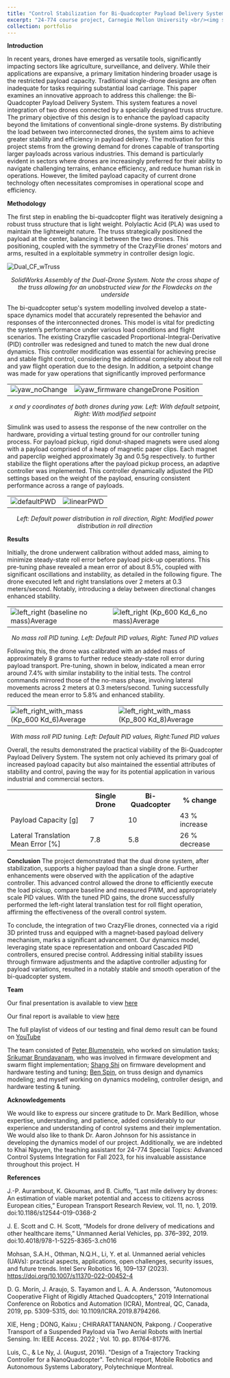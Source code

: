 ```yaml
---
title: "Control Stabilization for Bi-Quadcopter Payload Delivery System"
excerpt: "24-774 course project, Carnegie Mellon University <br/><img src='/images/ACSI_project/coverimage_500x250.jpg'>"
collection: portfolio
---
```


**Introduction**

In recent years, drones have emerged as versatile tools, significantly impacting sectors like agriculture, surveillance, and delivery. While their applications are expansive, a primary limitation hindering broader usage is the restricted payload capacity. Traditional single-drone designs are often inadequate for tasks requiring substantial load carriage. This paper examines an innovative approach to address this challenge: the Bi-Quadcopter Payload Delivery System. This system features a novel integration of two drones connected by a specially designed truss structure. The primary objective of this design is to enhance the payload capacity beyond the limitations of conventional single-drone systems. By distributing the load between two interconnected drones, the system aims to achieve greater stability and efficiency in payload delivery. The motivation for this project stems from the growing demand for drones capable of transporting larger payloads across various industries. This demand is particularly evident in sectors where drones are increasingly preferred for their ability to navigate challenging terrains, enhance efficiency, and reduce human risk in operations. However, the limited payload capacity of current drone technology often necessitates compromises in operational scope and efficiency.


**Methodology**

The first step in enabling the bi-quadcopter flight was iteratively designing a robust truss structure that is light weight. Polylactic Acid (PLA) was used to maintain the lightweight nature. The truss strategically positioned the payload at the center, balancing it between the two drones. This positioning, coupled with the symmetry of the CrazyFlie drones’ motors and arms, resulted in a exploitable symmetry in controller design logic. 

<img src='/images/ACSI_project/Dual_CF_wTruss.png' alt="Dual_CF_wTruss" class="center">
<p style="text-align:center"> <i>SolidWorks Assembly of the Dual-Drone System. Note the cross shape of the truss allowing for an unobstructed view for the Flowdecks on the underside</i></p>



The bi-quadcopter setup's system modelling involved develop a state-space dynamics model that accurately represented the behavior and responses of the interconnected drones. This model is vital for predicting the system’s performance under various load conditions and flight scenarios. The existing Crazyflie cascaded Proportional-Integral-Derivative (PID) controller was redesigned and tuned to match the new dual drone dynamics. This controller modification was essential for achieving precise and stable flight control, considering the additional complexity about the roll and yaw flight operation due to the design. In addition, a setpoint change was made for yaw operations that significantly improved performance

<div style="text-align: center;">
<table border="0">
 <tr>
  <td><img src='/images/ACSI_project/yaw_noChange.png' alt="yaw_noChange" class="center"></td>
  <td><img src='/images/ACSI_project/yaw_firmware changeDrone Position.png' alt="yaw_firmware changeDrone Position" class="center"></td>
 </tr>
</table>
</div>

<p style="text-align:center"> <i>x and y coordinates of both drones during yaw. Left: With default setpoint, Right: With modified setpoint</i></p>

Simulink was used to assess the response of the new controller on the hardware, providing a virtual testing ground for our controller tuning process. For payload pickup, rigid donut-shaped magnets were used along with a payload comprised of a heap of magnetic paper clips. Each magnet and paperclip weighed approximately 3g and 0.5g respectively. to further stabilize the flight operations after the payload pickup process, an adaptive controller was implemented. This controller dynamically adjusted the PID settings based on the weight of the payload, ensuring consistent performance across a range of payloads.

<div style="text-align: center;">
<table border="0">
 <tr>
  <td><img src='/images/ACSI_project/defaultPWD.png' alt="defaultPWD" class="center"></td>
  <td><img src='/images/ACSI_project/linearPWD.png' alt="linearPWD" class="center"></td>
 </tr>
</table>
</div>

<p style="text-align:center"> <i>Left: Default power distribution in roll direction, Right: Modified power distribution in roll direction</i></p>


**Results**

Initially, the drone underwent calibration without added mass, aiming to minimize steady-state roll error before payload pick-up operations. This pre-tuning phase revealed a mean error of about 8.5%, coupled with significant oscillations and instability, as detailed in the following figure. The drone executed left and right translations over 2 meters at 0.3 meters/second. Notably, introducing a delay between directional changes enhanced stability.

<div style="text-align: center;">
<table border="0">
 <tr>
  <td><img src='/images/ACSI_project/left_right (baseline no mass)Average.png' alt="left_right (baseline no mass)Average" class="center"></td>
  <td><img src='/images/ACSI_project/left_right (Kp_600 Kd_6_no mass)Average.png' alt="left_right (Kp_600 Kd_6_no mass)Average" class="center"></td>
 </tr>
</table>
</div>

<p style="text-align:center"> <i>No mass roll PID tuning. Left: Default PID values, Right: Tuned PID values</i></p>

Following this, the drone was calibrated with an added mass of approximately 8 grams to further reduce steady-state roll error during payload transport. Pre-tuning, shown in below, indicated a mean error around 7.4% with similar instability to the initial tests. The control commands mirrored those of the no-mass phase, involving lateral movements across 2 meters at 0.3 meters/second. Tuning successfully reduced the mean error to 5.8% and enhanced stability.

<div style="text-align: center;">
<table border="0">
 <tr>
  <td><img src='/images/ACSI_project/left_right_with_mass (Kp_600 Kd_6)Average.png' alt="left_right_with_mass (Kp_600 Kd_6)Average" class="center"></td>
  <td><img src='/images/ACSI_project/left_right_with_mass (Kp_800 Kd_8)Average.png' alt="left_right_with_mass (Kp_800 Kd_8)Average" class="center"></td>
 </tr>
</table>
</div>

<p style="text-align:center"> <i>With mass roll PID tuning. Left: Default PID values, Right:Tuned PID values</i></p>

Overall, the results demonstrated the practical viability of the Bi-Quadcopter Payload Delivery System. The system not only achieved its primary goal of increased payload capacity but also maintained the essential attributes of stability and control, paving the way for its potential application in various industrial and commercial sectors.

<div style="text-align: center;">
<table>
  <tr>
    <th></th>
    <th>Single Drone</th>
    <th>Bi-Quadcopter</th>
    <th>% change</th>
  </tr>
  <tr>
    <td>Payload Capacity [g]</td>
    <td>7</td>
    <td>10</td>
    <td>43 % increase</td>
  </tr>
  <tr>
    <td>Lateral Translation Mean Error [%]</td>
    <td>7.8</td>
    <td>5.8</td>
    <td>26 % decrease</td>
  </tr>
</table>
</div>


**Conclusion**
The project demonstrated that the dual drone system, after stabilization, supports a higher payload than a single drone. Further enhancements were observed with the application of the adaptive controller. This advanced control allowed the drone to efficiently execute the load pickup, compare baseline and measured PWM, and appropriately scale PID values. With the tuned PID gains, the drone successfully performed the left-right lateral translation test for roll flight operation, affirming the effectiveness of the overall control system.

To conclude, the integration of two CrazyFlie drones, connected via a rigid 3D printed truss and equipped with a magnet-based payload delivery mechanism, marks a significant advancement. Our dynamics model, leveraging state space representation and onboard Cascaded PID controllers, ensured precise control. Addressing initial stability issues through firmware adjustments and the adaptive controller adjusting for payload variations, resulted in a notably stable and smooth operation of the bi-quadcopter system.


**Team**

Our final presentation is available to view <a href="https://drive.google.com/file/d/1bT4KMnsltgcpMdeA26Qo8Tf2k_ncgda_/view?usp=sharing">here</a>


Our final report is available to view <a href="https://github.com/hhpamu/ACSI_dual_drone/blob/main/ACSI_Final_Report_revised.pdf">here</a>


The full playlist of videos of our testing and final demo result can be found on <a href="https://www.youtube.com/playlist?list=PLhjMVMo-iKefzUKCguJFhuCKCUdmlcipk" target="_blank">YouTube</a> 


The team consisted of <a href="https://www.linkedin.com/in/peter-blumenstein-59599011a/">Peter Blumenstein</a>, who worked on simulation tasks; <a href="https://www.linkedin.com/in/sribru/">Srikumar Brundavanam</a>, who was involved in firmware development and swarm flight implementation; <a href="https://www.linkedin.com/in/steven-shi-272b2b168/">Shang Shi</a> on firmware development and hardware testing and tuning; <a href="https://www.linkedin.com/in/ben-spin-71640b1a5/">Ben Spin</a>, on truss design and dynamics modeling; and myself working on dynamics modeling, controller design, and hardware testing & tuning.


**Acknowledgements**

We would like to express our sincere gratitude to Dr. Mark Bedillion, whose expertise, understanding, and patience, added considerably to our experience and understanding of control systems and their implementation. 
We would also like to thank Dr. Aaron Johnson for his assistance in developing the dynamics model of our project.
Additionally, we are indebted to Khai Nguyen, the teaching assistant for 24-774 Special Topics: Advanced Control Systems Integration for Fall 2023, for his invaluable assistance throughout this project. H


**References**

J.-P. Aurambout, K. Gkoumas, and B. Ciuffo, “Last mile delivery by drones: An estimation of viable market potential and access to citizens across European cities,” European Transport Research Review, vol. 11, no. 1, 2019. doi:10.1186/s12544-019-0368-2 


J. E. Scott and C. H. Scott, “Models for drone delivery of medications and other healthcare items,” Unmanned Aerial Vehicles, pp. 376–392, 2019. doi:10.4018/978-1-5225-8365-3.ch016 


Mohsan, S.A.H., Othman, N.Q.H., Li, Y. et al. Unmanned aerial vehicles (UAVs): practical aspects, applications, open challenges, security issues, and future trends. Intel Serv Robotics 16, 109–137 (2023). https://doi.org/10.1007/s11370-022-00452-4


D. G. Morín, J. Araujo, S. Tayamon and L. A. A. Andersson, "Autonomous Cooperative Flight of Rigidly Attached Quadcopters," 2019 International Conference on Robotics and Automation (ICRA), Montreal, QC, Canada, 2019, pp. 5309-5315, doi: 10.1109/ICRA.2019.8794266.


XIE, Heng ; DONG, Kaixu ; CHIRARATTANANON, Pakpong. / Cooperative Transport of a Suspended Payload via Two Aerial Robots with Inertial Sensing. In: IEEE Access. 2022 ; Vol. 10. pp. 81764-81776.


Luis, C., \& Le Ny, J. (August, 2016). "Design of a Trajectory Tracking Controller for a
NanoQuadcopter". Technical report, Mobile Robotics and Autonomous Systems Laboratory, Polytechnique Montreal. 
